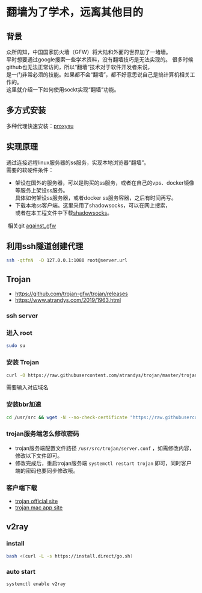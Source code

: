 # 翻墙为了学术，远离其他目的
## 背景
众所周知，中国国家防火墙（GFW）将大陆和外面的世界加了一堵墙。  
平时想要通过google搜索一些学术资料，没有翻墙技巧是无法实现的。 
很多时候github也无法正常访问，所以“翻墙”技术对于软件开发者来说，  
是一门非常必须的技能。如果都不会“翻墙”，都不好意思说自己是搞计算机相关工作的。  
这里就介绍一下如何使用sockt实现“翻墙”功能。  

## 多方式安装
多种代理快速安装：[proxysu](https://github.com/proxysu/windows)

## 实现原理
通过连接远程linux服务器的ss服务，实现本地浏览器“翻墙”。  
需要的软硬件条件：  
* 架设在国外的服务器，可以是购买的ss服务，或者在自己的vps、docker镜像等服务上架设ss服务。  
  具体如何架设ss服务器，或者docker ss服务容器，之后有时间再写。
* 下载本地ss客户端。这里采用了shadowsocks，可以在网上搜索，  
  或者在本工程文件中下载[shadowsocks](https://raw.githubusercontent.com/zhukangfeng/command-help/master/Shadowsocks.exe)。
  
  
  相关git
  [against_gfw](https://github.com/zhukangfeng/against_gfw.git)


## 利用ssh隧道创建代理
```sh
ssh -qtfnN  -D 127.0.0.1:1080 root@server.url
```
## Trojan
- https://github.com/trojan-gfw/trojan/releases
- https://www.atrandys.com/2019/1963.html

### ssh server
### 进入 root
``` sh
sudo su
```
### 安装 Trojan
```sh
curl -O https://raw.githubusercontent.com/atrandys/trojan/master/trojan_mult.sh && chmod +x trojan_mult.sh && ./trojan_mult.sh
```
需要输入对应域名

### 安装bbr加速
```sh
cd /usr/src && wget -N --no-check-certificate "https://raw.githubusercontent.com/chiakge/Linux-NetSpeed/master/tcp.sh" && chmod +x tcp.sh && ./tcp.sh
```
### trojan服务端怎么修改密码
- trojan服务端配置文件路径 `/usr/src/trojan/server.conf` ，如需修改内容，修改以下文件即可。
- 修改完成后，重启trojan服务端 `systemctl restart trojan` 即可，同时客户端的密码也要同步修改哦。
### 客户端下载
- [trojan official site](https://github.com/trojan-gfw/trojan/releases)
- [trojan mac app site](https://github.com/JimLee1996/TrojanX)

## v2ray
### install
```sh
bash <(curl -L -s https://install.direct/go.sh)
```
### auto start
```sh
systemctl enable v2ray
```
